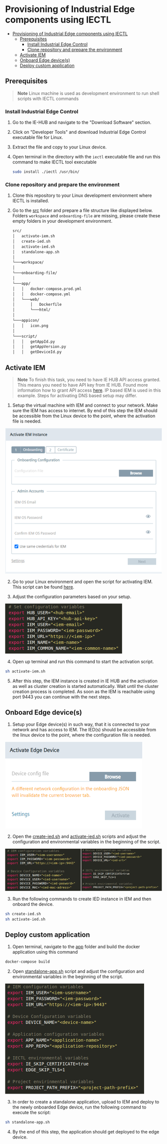 # Provisioning of Industrial Edge components using IECTL


- [Provisioning of Industrial Edge components using IECTL](#provisioning-of-industrial-edge-components-using-iectl)
  - [Prerequisites](#prerequisites)
    - [Install Industrial Edge Control](#install-industrial-edge-control)
    - [Clone repository and prepare the environment](#clone-repository-and-prepare-the-environment)
  - [Activate IEM](#activate-iem)
  - [Onboard Edge device(s)](#onboard-edge-devices)
  - [Deploy custom application](#deploy-custom-application)


## Prerequisites

> **Note** Linux machine is used as development environment to run shell scripts with IECTL commands

### Install Industrial Edge Control

1. Go to the IE-HUB and navigate to the "Download Software" section.
2. Click on "Developer Tools" and download Industrial Edge Control executable file for Linux.
3. Extract the file and copy to your Linux device.
4. Open terminal in the directory with the `iectl` executable file and run this command to make IECTL tool executable 

    ```bash
    sudo install ./iectl /usr/bin/
    ```

### Clone repository and prepare the environment

1. Clone this repository to your Linux development environment where IECTL is installed. 
2. Go to the [src](../src) folder and prepare a file structure like displayed below. Folders `workspace` and `onboarding-file` are missing, please create these empty folders in your development environment. 

    ```txt
    src/
    │   activate-iem.sh
    │   create-ied.sh
    │   activate-ied.sh          
    │   standalone-app.sh
    │
    └───workspace/
    │
    └───onboarding-file/
    │
    └───app/
    │   │   docker-compose.prod.yml
    │   │   docker-compose.yml
    │   └───web/
    │       │   Dockerfile
    │       └───html/
    │
    └───appicon/
    │   │   icon.png
    │
    └───script/
    │   │   getAppId.py
    │   │   getAppVersion.py
    │   │   getDeviceId.py
    ```

## Activate IEM

> **Note** To finish this task, you need to have IE HUB API access granted. This means you need to have API key from IE HUB. Found more information how to grant API access [here](grant-api-acess.md). IP based IEM is used in this example. Steps for activating DNS based setup may differ.

1. Setup the virtual machine with IEM and connect to your network. Make sure the IEM has access to internet. By end of this step the IEM should be accessible from the Linux device to the point, where the activation file is needed.
  
  <img src="./graphics/before-activation.PNG"/>

2. Go to your Linux environment and open the script for activating IEM. This script can be found [here](../src/activate-iem.sh).

3. Adjust the configuration parameters based on your setup.

  <img src="./graphics/activate-iem-config.PNG"/>

4. Open up terminal and run this command to start the activation script.

  ```bash
  sh activate-iem.sh
  ```

5. After this step, the IEM instance is created in IE HUB and the activation as well as cluster creation is started automatically. Wait until the cluster creation process is completed. As soon as the IEM is reachable using port 9443 you can continue with the next steps.

## Onboard Edge device(s)

1. Setup your Edge device(s) in such way, that it is connected to your network and has access to IEM. The IED(s) should be accessible from the linux device to the point, where the configuration file is needed.

  <img src="./graphics/before-onboarding.PNG"/>

2. Open the [create-ied.sh](../src/create-ied.sh) and [activate-ied.sh](../src/activate-ied.sh) scripts and adjust the configuration and environmental variables in the beginning of the script.

  <img src="./graphics/device-config.PNG"/>

3. Run the following commands to create IED instance in IEM and then onboard the device.
  
  ```bash
  sh create-ied.sh
  sh activate-ied.sh
  ```

## Deploy custom application

1. Open terminal, navigate to the [app](../src/app) folder and build the docker application using this command 

  ```bash
  docker-compose build
  ```

2. Open [standalone-app.sh](../src/standalone-app.sh) script and adjust the configuration and environmental variables in the beginning of the script. 

  <img src="./graphics/before-standalone-app.PNG"/>

3. In order to create a standalone application, upload to IEM and deploy to the newly onboarded Edge device, run the following command to execute the script:

  ```bash
  sh standalone-app.sh
  ```

4. By the end of this step, the application should get deployed to the edge device.